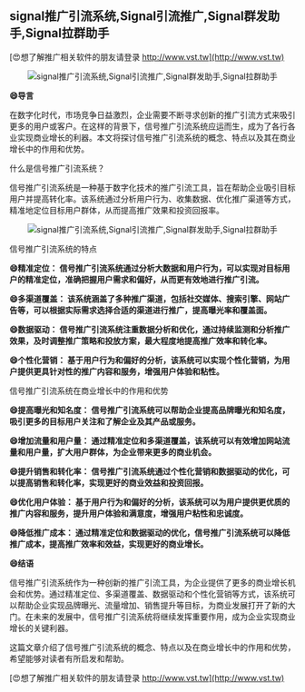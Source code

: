 ## **signal推广引流系统,Signal引流推广,Signal群发助手,Signal拉群助手**

[😍想了解推广相关软件的朋友请登录 http://www.vst.tw](http://www.vst.tw)

 <center><img src="https://vst.tw/MP4/tuiguang/png/6.png" alt="signal推广引流系统,Signal引流推广,Signal群发助手,Signal拉群助手"></center>

**😄导言**

在数字化时代，市场竞争日益激烈，企业需要不断寻求创新的推广引流方式来吸引更多的用户或客户。在这样的背景下，信号推广引流系统应运而生，成为了各行各业实现商业增长的利器。本文将探讨信号推广引流系统的概念、特点以及其在商业增长中的作用和优势。

什么是信号推广引流系统？

信号推广引流系统是一种基于数字化技术的推广引流工具，旨在帮助企业吸引目标用户并提高转化率。该系统通过分析用户行为、收集数据、优化推广渠道等方式，精准地定位目标用户群体，从而提高推广效果和投资回报率。

 <center><img src="https://vst.tw/MP4/tuiguang/png/3.png" alt="signal推广引流系统,Signal引流推广,Signal群发助手,Signal拉群助手"></center>

信号推广引流系统的特点

**😄精准定位： 信号推广引流系统通过分析大数据和用户行为，可以实现对目标用户的精准定位，准确把握用户需求和偏好，从而更有效地进行推广引流。**

**😄多渠道覆盖： 该系统涵盖了多种推广渠道，包括社交媒体、搜索引擎、网站广告等，可以根据实际需求选择合适的渠道进行推广，提高曝光率和覆盖面。**

**😄数据驱动： 信号推广引流系统注重数据分析和优化，通过持续监测和分析推广效果，及时调整推广策略和投放方案，最大程度地提高推广效率和转化率。**

**😄个性化营销： 基于用户行为和偏好的分析，该系统可以实现个性化营销，为用户提供更具针对性的推广内容和服务，增强用户体验和粘性。**

信号推广引流系统在商业增长中的作用和优势

**😄提高曝光和知名度： 信号推广引流系统可以帮助企业提高品牌曝光和知名度，吸引更多的目标用户关注和了解企业及其产品或服务。**

**😄增加流量和用户量： 通过精准定位和多渠道覆盖，该系统可以有效增加网站流量和用户量，扩大用户群体，为企业带来更多的商业机会。**

**😄提升销售和转化率： 信号推广引流系统通过个性化营销和数据驱动的优化，可以提高销售和转化率，实现更好的商业效益和投资回报。**

**😄优化用户体验： 基于用户行为和偏好的分析，该系统可以为用户提供更优质的推广内容和服务，提升用户体验和满意度，增强用户粘性和忠诚度。**

**😄降低推广成本： 通过精准定位和数据驱动的优化，信号推广引流系统可以降低推广成本，提高推广效率和效益，实现更好的商业增长。**

**😄结语**

信号推广引流系统作为一种创新的推广引流工具，为企业提供了更多的商业增长机会和优势。通过精准定位、多渠道覆盖、数据驱动和个性化营销等方式，该系统可以帮助企业实现品牌曝光、流量增加、销售提升等目标，为商业发展打开了新的大门。在未来的发展中，信号推广引流系统将继续发挥重要作用，成为企业实现商业增长的关键利器。

这篇文章介绍了信号推广引流系统的概念、特点以及在商业增长中的作用和优势，希望能够对读者有所启发和帮助。

[😍想了解推广相关软件的朋友请登录 http://www.vst.tw](http://www.vst.tw)



